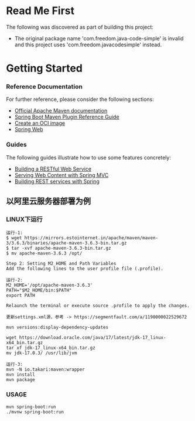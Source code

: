 # Read Me First
The following was discovered as part of building this project:

* The original package name 'com.freedom.java-code-simple' is invalid and this project uses 'com.freedom.javacodesimple' instead.

# Getting Started

### Reference Documentation
For further reference, please consider the following sections:

* [Official Apache Maven documentation](https://maven.apache.org/guides/index.html)
* [Spring Boot Maven Plugin Reference Guide](https://docs.spring.io/spring-boot/docs/3.1.1-SNAPSHOT/maven-plugin/reference/html/)
* [Create an OCI image](https://docs.spring.io/spring-boot/docs/3.1.1-SNAPSHOT/maven-plugin/reference/html/#build-image)
* [Spring Web](https://docs.spring.io/spring-boot/docs/3.1.1-SNAPSHOT/reference/htmlsingle/#web)

### Guides
The following guides illustrate how to use some features concretely:

* [Building a RESTful Web Service](https://spring.io/guides/gs/rest-service/)
* [Serving Web Content with Spring MVC](https://spring.io/guides/gs/serving-web-content/)
* [Building REST services with Spring](https://spring.io/guides/tutorials/rest/)

## 以阿里云服务器部署为例
### LINUX下运行
```
运行-1:
$ wget https://mirrors.estointernet.in/apache/maven/maven-3/3.6.3/binaries/apache-maven-3.6.3-bin.tar.gz
$ tar -xvf apache-maven-3.6.3-bin.tar.gz
$ mv apache-maven-3.6.3 /opt/

Step 2: Setting M2_HOME and Path Variables
Add the following lines to the user profile file (.profile).

运行-2:
M2_HOME='/opt/apache-maven-3.6.3'
PATH="$M2_HOME/bin:$PATH"
export PATH

Relaunch the terminal or execute source .profile to apply the changes.

更新settings.xml源，参考 -> https://segmentfault.com/a/1190000022529672

mvn versions:display-dependency-updates

wget https://download.oracle.com/java/17/latest/jdk-17_linux-x64_bin.tar.gz
tar xf jdk-17_linux-x64_bin.tar.gz
mv jdk-17.0.3/ /usr/lib/jvm

运行-3:
mvn -N io.takari:maven:wrapper
mvn install
mvn package

```

### USAGE
```
mvn spring-boot:run
./mvnw spring-boot:run

```